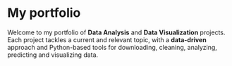 # My portfolio
Welcome to my portfolio of **Data Analysis** and **Data Visualization** projects.  
Each project tackles a current and relevant topic, with a **data-driven** approach and Python-based tools for downloading, cleaning, analyzing, predicting and visualizing data.
